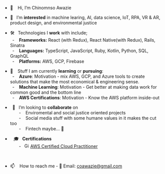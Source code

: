 - 👋 &ensp; Hi, I’m Chinomnso Awazie

- 👀 &ensp;I’m <strong>interested</strong> in machine learing, AI, data science, IoT, RPA, VR & AR, product design, and environmental justice

- 🛠 &ensp;Technologies I <strong>work</strong> with include;<br/>
&ensp;- &ensp;  <strong>Frameworks:</strong> React (with Redux), React Native(with Redux), Rails, Sinatra<br/>
&ensp;- &ensp;  <strong>Languages:</strong> TypeScript, JavaScript, Ruby, Kotlin, Python, SQL, GraphQL <br/>
&ensp;- &ensp;  <strong>Platforms:</strong> AWS, GCP, Firebase <br/>

- 🌱 &ensp; Stuff I am currently <strong>learning</strong> or <strong>pursuing</strong>:<br/>
&ensp;- &ensp; <strong>Azure</strong>: Motivation - mix AWS, GCP, and Azure tools to create solutions that make the most economical & engineering sense.<br/>
&ensp;- &ensp; <strong>Machine Learning</strong>: Motivation - Get better at making data work for common good and the bottom line<br/>
&ensp;- &ensp; <strong>AWS Certifications</strong>: Motivation - Know the AWS platform inside-out

- &ensp;💞️ &ensp;I’m looking to <strong>collaborate</strong> on <br/>
&ensp;&ensp;&ensp;&ensp;- &ensp; Enviromental and social justice oriented projects<br/>
&ensp;&ensp;&ensp;&ensp;- &ensp; Social media stuff with some humane values in it makes the cut too<br/>
&ensp;&ensp;&ensp;&ensp;- &ensp; Fintech maybe... 🤔

- &ensp; 🎓 &ensp;<strong>Certifications</strong> <br/>
&ensp;&ensp;&ensp;&ensp;- &ensp;<img src="https://images.credly.com/size/340x340/images/68468004-5a85-4f3b-bc58-590773979486/AWS-CloudPractitioner-2020.png" alt="Girl in a jacket" width="15" height="15">   <a href="https://www.credly.com/badges/d3bf7db7-9a41-4082-bab1-152ab9a5dfd2/public_url" target=_blank>AWS Certified Cloud Practitioner</a>
 <br/>


- 📫 &ensp; How to reach me - 📨 Email: coawazie@gmail.com

<!-- <img src="https://github-readme-stats.vercel.app/api?username=chinomnsoawazie&count_private=true&show_icons=true" alt="Girl in a jacket" width="500" height="200"> -->
